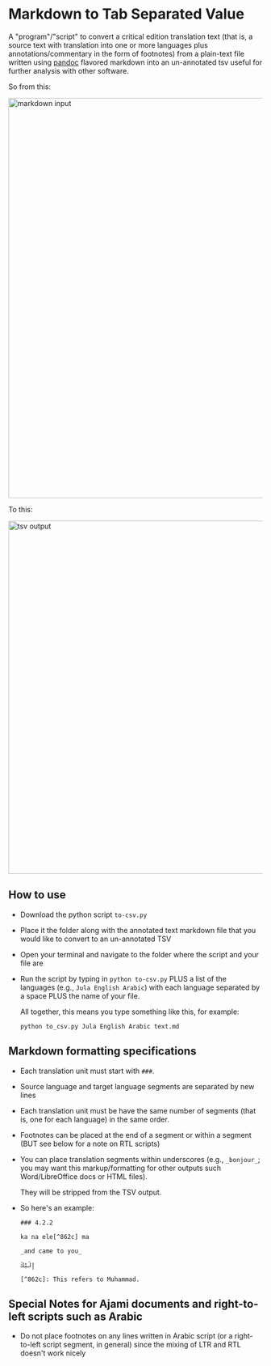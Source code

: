 Markdown to Tab Separated Value
==============================

A "program"/"script" to convert a critical edition translation text (that is, a source text with translation into one or more languages plus annotations/commentary in the form of footnotes) from a plain-text file written using [pandoc](https://pandoc.org/) flavored markdown into an un-annotated tsv useful for further analysis with other software.

So from this:

<img width="791" alt="markdown input" src="https://user-images.githubusercontent.com/6858318/78091543-61b2a480-738a-11ea-90eb-0b6323ae83ae.png">

To this:

<img width="698" alt="tsv output" src="https://user-images.githubusercontent.com/6858318/78091554-68411c00-738a-11ea-8e4a-d81fb4b29e1c.png">

How to use
----------

- Download the python script `to-csv.py`

- Place it the folder along with the annotated text markdown file that you would like to convert to an un-annotated TSV

- Open your terminal and navigate to the folder where the script and your file are

- Run the script by typing in `python to-csv.py` PLUS a list of the languages (e.g., `Jula English Arabic`) with each language separated by a space PLUS the name of your file.

  All together, this means you type something like this, for example:
  
  `python to_csv.py Jula English Arabic text.md`

Markdown formatting specifications
----------------------------------

   - Each translation unit must start with `###`. 

   - Source language and target language segments are separated by new lines

   - Each translation unit must be have the same number of segments (that is, one for each language) in the same order.

   - Footnotes can be placed at the end of a segment or within a segment (BUT see below for a note on RTL scripts)

   - You can place translation segments within underscores (e.g., `_bonjour_`; you may want this markup/formatting for other outputs such Word/LibreOffice docs or HTML files).

     They will be stripped from the TSV output.

   - So here's an example:

     ```
     ### 4.2.2
     
     ka na ele[^862c] ma
     
     _and came to you_
     
     إِلَيْكَ
     
     [^862c]: This refers to Muhammad.
     ```

Special Notes for Ajami documents and right-to-left scripts such as Arabic
--------------------------------------------------------------------------

- Do not place footnotes on any lines written in Arabic script (or a right-to-left script segment, in general) since the mixing of LTR and RTL doesn't work nicely
